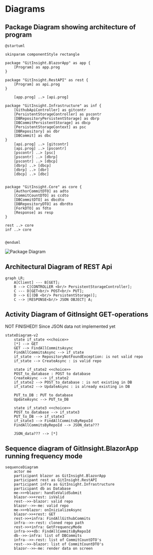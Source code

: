 # Diagrams

## Package Diagram showing architecture of program 

```plantuml
@startuml

skinparam componentStyle rectangle

package "GitInsight.BlazorApp" as app {
    [Program] as app.prog
}

package "GitInsight.RestAPI" as rest {
    [Program] as api.prog
}

    [app.prog] ..> [api.prog]
       
package "GitInsight.Infrastructure" as inf {
    [GithubApiController] as gitcontr
    [PersistentStorageController] as pscontr
    [DBRepositoryPersistentStorage] as dbrp
    [DBCommitPersistentStorage] as dbcp
    [PersistentStorageContext] as psc
    [DBRepository] as dbr
    [DBCommit] as dbc
}
    [api.prog] ..> [gitcontr]
    [api.prog] ..> [pscontr]
    [pscontr] ..> [psc] 
    [pscontr] ..> [dbrp]
    [pscontr] ..> [dbcp] 
    [dbrp] ..> [dbcp] 
    [dbrp] ..> [dbr]
    [dbcp] ..> [dbc]


package "GitInsight.Core" as core {
    [AuthorCommitDTO] as adto
    [CommitCountDTO] as ccdto
    [DBCommitDTO] as dbcdto
    [DBRepositoryDTO] as dbrdto
    [ForkDTO] as fdto
    [Response] as resp
}

rest ..> core
inf ..> core


@enduml
```

![Package Diagram]([https://www.plantuml.com/plantuml/svg/XLDBJiCm4Dtx557txH5GqrIWhgWAEvI5cxgfrSIsnXE9ZteNpiB9c3YP6AY1h3BlFS_pVBpqA06xjX72oUeiQvNDxZHkZDVr2HUhHhvQo9sRPT9dqhdiJMJqFMt1rY3RSeGNZc9nIIVPAO_vTXDI0FsdSsZECP2SjCpcyniAHxuCB7r9fuqvWlG8NOKTg62epP7zI7ZgzhdJXJK8jcaK1EzQOzKZuwqKUErH6Nn02-JmG-ty5_5wjLFEUatAbwk3GNxOWsDjOTjMus-wolrn0VMCx7xjp4RVVJYjk0Gyjl3ZFRIKooxJjFEHZL4aoop9zFMcp_GLyg6W-XTdyw28QaBJYrROSUWL_V3KymvF5eQMh1_lXsqxe1tO0IziPoQogYQMMyaKcHDtFO38myJVMZWpVfnGUWlE6Z_C72Ze5puy2gekt5lGniP0YAKo1tgVdm00](https://www.plantuml.com/plantuml/svg/XLD1JiCm4Bpx5LOVa2UWfgb0FL4LRYW7rtLJgubtjTv85DI_y1PUXkFK2T0KSlBEZ6VizMRkMH6tJIs4Frg7YbGZDJG8pZX-ubDj91dDobMr4GALFghAoDc3vPNpjZfmjgZL6r2EE9FAIuKetuKCtykQe0fsvGNECDJYF6soCPxpzIfQK5XFUzZaqPF9j9HPTjULjYyZ6xx9f9NRa_9ChUQMJ0oqRf_oWl3GRdEq1JWcg6j3CRkoh3laSYf3tdgE7G8A2R_KwB-9bukDGV0sA4zN6wDyjoLCsWAQnl8jdSO_3c1UEQLV9wUWdpd9LfmZFhRmyoEsD5sxdARHZ-nOZMGf9vdklkKDHcFQ55N_uYayAaPrAQRdh83Bc-kmI8-Ujtm0wZkoV7xiXst7qBCzNa3h1bBhnAPE3bJ83jnr_qUU1luUw9Zm_O1kZ4TmtaIOGj7DU_mdmkNYkKKOsB4GOcxShctgBm00))


## Architectural Diagram of REST Api

```mermaid
graph LR;
    A[Client] --- B[GET];
    B --> C[CONTROLLER <br/> PersistentStorageController];
    C --- D[GET<br/> POST<br/> PUT];
    D --> E[(DB <br/> PersistentStorage)];
    C --> |RESPONSE<br/> JSON OBJECT| A;
```

## Activity Diagram of GitInsight GET-operations 

NOT FINISHED!! Since JSON data not implemented yet

```mermaid
stateDiagram-v2
    state if_state <<choice>>
    [*] --> GET
    GET --> FindAllCommitsAsync
    FindAllCommitsAsync --> if_state
    if_state --> RepositoryNotFoundException: is not valid repo
    if_state --> CreateAsync : is valid repo

    state if_state2 <<choice>>
    POST_to_database : POST to database
    CreateAsync --> if_state2
    if_state2 --> POST_to_database : is not existing in DB
    if_state2 --> UpdateAsync : is already existing in DB

    PUT_to_DB : PUT to database
    UpdateAsync --> PUT_to_DB

    state if_state3 <<choice>>
    POST_to_database --> if_state3
    PUT_to_DB --> if_state3
    if_state3 --> FindAllCommitsByRepoId
    FindAllCommitsByRepoId --> JSON_data???
    
    JSON_data??? --> [*]
```

## Sequence diagram of GitInsight.BlazorApp running frequency mode
```mermaid
sequenceDiagram
    actor me
    participant blazor as GitInsight.BlazorApp
    participant rest as GitInsight.RestAPI
    participant infra as GitInsight.Infrastructure
    participant db as Database
    me->>+blazor: handleValidSubmit
    blazor->>+rest: isValid
    rest-->>-blazor: valid repo
    blazor-->>-me: valid repo
    me->>+blazor: onInizializeAsync
    blazor->>+rest: GET
    rest->>+infra: FindAllGithubCommits
    infra-->>-rest: cloned repo path
    rest->>+infra: GetFrequencyMode
    infra->>+db: FindAllCommitsByRepoId
    db-->>-infra: list of DBCommits
    infra-->>-rest: list of CommitCountDTO's
    rest-->>-blazor: list of CommitCountDTO's
    blazor-->>-me: render data on screen
```
